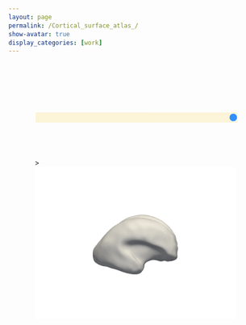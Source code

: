 ```yaml
---
layout: page
permalink: /Cortical_surface_atlas_/
show-avatar: true
display_categories: [work]
---
```


<html>
  <style> 
.rangeslider {
  width: 400px;
  margin: 0 auto;
}
.myslider {
  -webkit-appearance: none;
  background: #FCF3CF;
  width: 100%;
  height: 20px;
  opacity: 0.8;
  margin-top: 100px;
}
 .slider::-webkit-slider-thumb {
  -webkit-appearance: none;
  appearance: none;
  width: 23px;
  height: 24px;
  border: 0;
  background: url('contrasticon.png');
  cursor: pointer;
}
.slider::-moz-range-thumb {
  width: 23px;
  height: 25px;
  border: 0;
  background: url('contrasticon.png');
  cursor: pointer;
} 
.myslider:hover {
  opacity: 1;
}
.image {
  position: relative;
  width: 400px;
  margin: 0 auto;
}
.image>img {
  position: absolute;
  display: none;
}
.image>img.visible,
.image>img:first-child {
  display: block;
}
.sliderOutput>div {
  margin: 5px;
  width: 120px;
  display: inline-block;
  vertical-align: top;
  text-align: center;
}
.sliderOutput h6,
.sliderOutput p {
  margin: 5px;
}
</style> 



<div class="rangeslider">
    <input type="range" min="1" max="3" value="3" class="myslider" id="sliderRange">
</div>

<br>
<br>
<br>
<br>
<div class="image mt-3 mb-3" id="sliderImages">>
    <img src="/assets/atlas/inner_cortical_surface/GeodesicRegression__GeodesicFlow__img__component_0__tp_0__age_20.00_smooth_300_.png">
    <img src="/assets/atlas/inner_cortical_surface/GeodesicRegression__GeodesicFlow__img__component_0__tp_0__age_20.10_smooth_300_.png">
    <img src="/assets/atlas/inner_cortical_surface/GeodesicRegression__GeodesicFlow__img__component_0__tp_0__age_25.20_smooth_300_.png">
</div>

<script> 

  var fs = require('fs');
var files = fs.readdirSync('/assets/atlas/inner_cortical_surface/');
  document.getElementById("demo").innerHTML = files; 
  document.write(files);

    var list = function(files) {
  for (var prop in files) {
    document.write(prop);
    document.getElementById('aaron-family').innerHTML += '<li>' + prop + '</li>';
  }};
      
  var rangeslider = document.getElementById("sliderRange"); // get slider value
  var images = document.getElementById("sliderImages"); // get images listed above

  rangeslider.addEventListener('input', function() {
    for (var i = 0; i < images.children.length; i++) {
      images.children[i].style.display = 'none';
    }
    i = Number(this.value) - 1;
    images.children[i].style.display = 'block';
  });
</script> 

<br>
<br>
<br>
</html>


